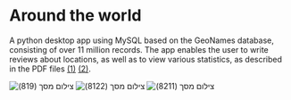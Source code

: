 # Around the world
A python desktop app using MySQL based on the GeoNames database, consisting of over 11 million records.
The app enables the user to write reviews about locations, as well as to view various statistics, as described in the PDF files [(1)](https://github.com/israelElad/DB-SQL-Around-The-World-app/blob/main/user%20manual.pdf) [(2)](https://github.com/israelElad/DB-SQL-Around-The-World-app/blob/main/software%20documentation.pdf).

![‏‏צילום מסך (819)](https://user-images.githubusercontent.com/45766976/115699517-615ac200-a36e-11eb-86bf-f6f5f2f5ac87.png)
![‏‏צילום מסך (8122)](https://user-images.githubusercontent.com/45766976/115699523-61f35880-a36e-11eb-96f6-7d0014ae2d9b.png)
![‏‏צילום מסך (8211)](https://user-images.githubusercontent.com/45766976/115699527-628bef00-a36e-11eb-8c26-6384bdac4c11.png)
